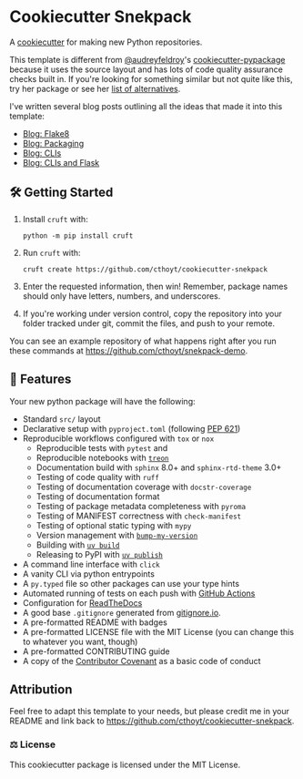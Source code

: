 # Cookiecutter Snekpack

A [cookiecutter](https://github.com/cookiecutter/cookiecutter) for making new
Python repositories.

This template is different from
[@audreyfeldroy](https://github.com/audreyfeldroy)'s
[cookiecutter-pypackage](https://github.com/audreyfeldroy/cookiecutter-pypackage)
because it uses the source layout and has lots of code quality assurance checks
built in. If you're looking for something similar but not quite like this, try
her package or see her
[list of alternatives](https://cookiecutter-pypackage.readthedocs.io/en/latest/readme.html#similar-cookiecutter-templates).

I've written several blog posts outlining all the ideas that made it into this
template:

- [Blog: Flake8](https://cthoyt.com/2020/04/25/how-to-code-with-me-flake8)
- [Blog: Packaging](https://cthoyt.com/2020/06/03/how-to-code-with-me-organization)
- [Blog: CLIs](https://cthoyt.com/2020/06/11/click)
- [Blog: CLIs and Flask](https://cthoyt.com/2021/01/11/click-and-flask)

## 🛠️ Getting Started

1. Install `cruft` with:

   ```shell
   python -m pip install cruft
   ```

2. Run `cruft` with:

   ```shell
   cruft create https://github.com/cthoyt/cookiecutter-snekpack
   ```

3. Enter the requested information, then win! Remember, package names should
   only have letters, numbers, and underscores.

4. If you're working under version control, copy the repository into your folder
   tracked under git, commit the files, and push to your remote.

You can see an example repository of what happens right after you run these
commands at https://github.com/cthoyt/snekpack-demo.

## 💪 Features

Your new python package will have the following:

- Standard `src/` layout
- Declarative setup with `pyproject.toml` (following
  [PEP 621](https://peps.python.org/pep-0621/))
- Reproducible workflows configured with `tox` or `nox`
  - Reproducible tests with `pytest` and
  - Reproducible notebooks with [`treon`](https://github.com/reviewNB/treon)
  - Documentation build with `sphinx` 8.0+ and `sphinx-rtd-theme` 3.0+
  - Testing of code quality with `ruff`
  - Testing of documentation coverage with `docstr-coverage`
  - Testing of documentation format
  - Testing of package metadata completeness with `pyroma`
  - Testing of MANIFEST correctness with `check-manifest`
  - Testing of optional static typing with `mypy`
  - Version management with
    [`bump-my-version`](https://github.com/callowayproject/bump-my-version)
  - Building with
    [`uv build`](https://docs.astral.sh/uv/guides/publish/#building-your-package)
  - Releasing to PyPI with
    [`uv publish`](https://docs.astral.sh/uv/guides/publish/#publishing-your-package)
- A command line interface with `click`
- A vanity CLI via python entrypoints
- A `py.typed` file so other packages can use your type hints
- Automated running of tests on each push with
  [GitHub Actions](https://docs.github.com/en/actions/learn-github-actions/understanding-github-actions)
- Configuration for [ReadTheDocs](https://readthedocs.org/)
- A good base `.gitignore` generated from [gitignore.io](https://gitignore.io).
- A pre-formatted README with badges
- A pre-formatted LICENSE file with the MIT License (you can change this to
  whatever you want, though)
- A pre-formatted CONTRIBUTING guide
- A copy of the [Contributor Covenant](https://www.contributor-covenant.org/) as
  a basic code of conduct

## Attribution

Feel free to adapt this template to your needs, but please credit me in your
README and link back to https://github.com/cthoyt/cookiecutter-snekpack.

### ⚖️ License

This cookiecutter package is licensed under the MIT License.
